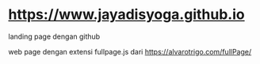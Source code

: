 # https://www.jayadisyoga.github.io

landing page dengan github

web page dengan extensi fullpage.js dari https://alvarotrigo.com/fullPage/
